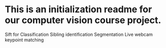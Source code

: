 # This is an initialization readme for our computer vision course project. 


Sift for 
Classification 
Sibling identification 
Segmentation 
Live webcam keypoint matching
